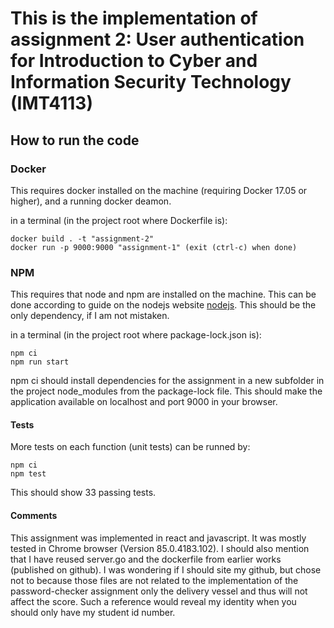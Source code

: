 # This is the implementation of assignment 2: User authentication for Introduction to Cyber and Information Security Technology (IMT4113)

## How to run the code 

### Docker

This requires docker installed on the machine (requiring Docker 17.05 or higher), and a running docker deamon. 

in a terminal (in the project root where Dockerfile is):
```
docker build . -t "assignment-2"
docker run -p 9000:9000 "assignment-1" (exit (ctrl-c) when done)
```

### NPM

This requires that node and npm are installed on the machine.  This can be done according to guide on the nodejs website [nodejs](https://nodejs.org/en/download/). 
This should be the only dependency, if I am not mistaken. 
 

in a terminal (in the project root where package-lock.json is):
```
npm ci 
npm run start 
```

npm ci should install dependencies for the assignment in a new subfolder in the project node_modules from the package-lock file. This should make the application available on localhost and port 9000 in your browser.   

#### Tests 
More tests on each function (unit tests) can be runned by: 
 ```
 npm ci 
 npm test 
 ```
This should show 33 passing tests. 
 
#### Comments 
This assignment was implemented in react and javascript. 
It was mostly tested in Chrome browser (Version 85.0.4183.102). I should also mention that I have reused server.go and the dockerfile from earlier works (published on github). 
I was wondering if I should site my github, but chose not to because those files are not related to the implementation of the password-checker assignment only the delivery vessel and thus will not affect the score.  Such a reference would reveal my identity when you should only have my student id number.  
 

